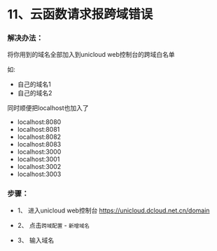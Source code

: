 # 11、云函数请求报跨域错误

### 解决办法：

将你用到的域名全部加入到unicloud web控制台的跨域白名单

如:
- 自己的域名1
- 自己的域名2

同时顺便把localhost也加入了

- localhost:8080
- localhost:8081
- localhost:8082
- localhost:8083
- localhost:3000
- localhost:3001
- localhost:3002
- localhost:3003

### 步骤：

- 1、 进入unicloud web控制台 https://unicloud.dcloud.net.cn/domain

- 2、 点击`跨域配置` - `新增域名`

- 3、 输入域名